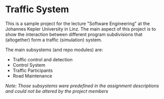 # Traffic System

This is a sample project for the lecture "Software Engineering" at the Johannes Kepler University in Linz.
The main aspect of this project is to show the interaction between different program subdivisions that (altogether) form a traffic (simulation) system. 

The main subsystems (and repo modules) are:
* Traffic control and detection
* Control System
* Traffic Participants
* Road Maintenance

*Note: Those subsystems were predefined in the assignment descriptions and could not be altered by the project members*

